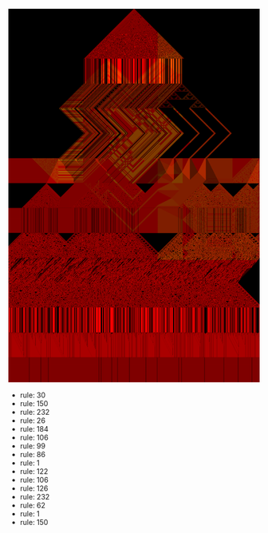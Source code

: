 ![photo](./output.png) 
 * rule: 30
* rule: 150
* rule: 232
* rule: 26
* rule: 184
* rule: 106
* rule: 99
* rule: 86
* rule: 1
* rule: 122
* rule: 106
* rule: 126
* rule: 232
* rule: 62
* rule: 1
* rule: 150
